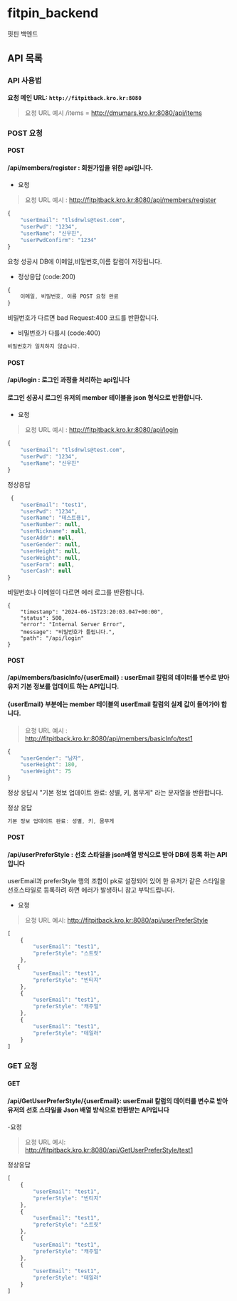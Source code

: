 # fitpin_backend
핏핀 백엔드
## API 목록

### API 사용법

**요청 메인 URL: `http://fitpitback.kro.kr:8080`**

> 요청 URL 예시 /items = http://dmumars.kro.kr:8080/api/items


### POST 요청

#### POST
#### /api/members/register : 회원가입을 위한 api입니다.


-  요청
  
> 요청 URL 예시 : http://fitpitback.kro.kr:8080/api/members/register
```js
{
    "userEmail": "tlsdnwls@test.com",
    "userPwd": "1234",
    "userName": "신우진",
    "userPwdConfirm": "1234"
}
```
요청 성공시 DB에 이메일,비밀번호,이름 칼럼이 저장됩니다.

-  정상응답 (code:200)
  
```js
{
    이메일, 비밀번호, 이름 POST 요청 완료
}
```

비밀번호가 다르면 bad Request:400 코드를 반환합니다.

- 비밀번호가 다를시 (code:400)
```js
비밀번호가 일치하지 않습니다.
```

#### POST
#### /api/login : 로그인 과정을 처리하는 api입니다
#### 로그인 성공시 로그인 유저의 member 테이블을 json 형식으로 반환합니다.

- 요청

> 요청 URL 예시 : http://fitpitback.kro.kr:8080/api/login

```js
{
    "userEmail": "tlsdnwls@test.com",
    "userPwd": "1234",
    "userName": "신우진"
}
```


정상응답
```js
 {
    "userEmail": "test1",
    "userPwd": "1234",
    "userName": "테스트용1",
    "userNumber": null,
    "userNickname": null,
    "userAddr": null,
    "userGender": null,
    "userHeight": null,
    "userWeight": null,
    "userForm": null,
    "userCash": null
}
```

비밀번호나 이메일이 다르면 에러 로그를 반환합니다.

```비밀번호 틀릴시
{
    "timestamp": "2024-06-15T23:20:03.047+00:00",
    "status": 500,
    "error": "Internal Server Error",
    "message": "비밀번호가 틀립니다.",
    "path": "/api/login"
}
```
#### POST
#### /api/members/basicInfo/{userEmail} : userEmail 칼럼의 데이터를 변수로 받아 유저 기본 정보를 업데이트 하는 API입니다.
#### {userEmail} 부분에는 member 테이블의 userEmail 칼럼의 실제 값이 들어가야 합니다.

> 요청 URL 예시 : http://fitpitback.kro.kr:8080/api/members/basicInfo/test1
```js
{
    "userGender": "남자",
    "userHeight": 180,
    "userWeight": 75
}
```
정상 응답시 "기본 정보 업데이트 완료: 성별, 키, 몸무게" 라는 문자열을 반환합니다.

정상 응답
```js
기본 정보 업데이트 완료: 성별, 키, 몸무게
```

#### POST
#### /api/userPreferStyle : 선호 스타일을 json배열 방식으로 받아 DB에 등록 하는 API입니다 
userEmail과 preferStyle 행의 조합이 pk로 설정되어 있어 한 유저가 같은 스타일을 선호스타일로 등록하려 하면 에러가 발생하니 참고 부탁드립니다.

- 요청
> 요청 URL 예시: http://fitpitback.kro.kr:8080/api/userPreferStyle

```js
[
    {
        "userEmail": "test1",
        "preferStyle": "스트릿"
    },
   {
        "userEmail": "test1",
        "preferStyle": "빈티지"
    },
    {
        "userEmail": "test1",
        "preferStyle": "캐주얼"
    },
    {
        "userEmail": "test1",
        "preferStyle": "테일러"
    }
]

```


### GET 요청

#### GET
#### /api/GetUserPreferStyle/{userEmail}: userEmail 칼럼의 데이터를 변수로 받아 유저의 선호 스타일을 Json 배열 방식으로 반환받는 API입니다

-요청
> 요청 URL 예시: http://fitpitback.kro.kr:8080/api/GetUserPreferStyle/test1

정상응답
```js
[
    {
        "userEmail": "test1",
        "preferStyle": "빈티지"
    },
    {
        "userEmail": "test1",
        "preferStyle": "스트릿"
    },
    {
        "userEmail": "test1",
        "preferStyle": "캐주얼"
    },
    {
        "userEmail": "test1",
        "preferStyle": "테일러"
    }
]
```
